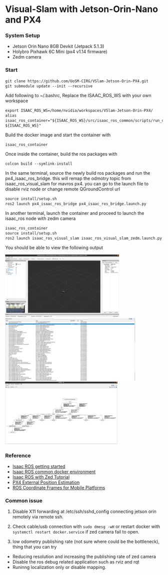 # Visual-Slam with Jetson-Orin-Nano and PX4



### System Setup

- Jetson Orin Nano 8GB Devkit (Jetpack 5.1.3)
- Holybro Pixhawk 6C Mini (px4 v1.14 firmware)
- Zedm camera 

### Start

```
git clone https://github.com/UoSM-CIRG/VSlam-Jetson-Orin-PX4.git
git submodule update --init --recursive
```

Add following to ~/.bashrc, Replace the ISAAC_ROS_WS with your own workspace
```
export ISAAC_ROS_WS=/home/nvidia/workspaces/VSlam-Jetson-Orin-PX4/
alias isaac_ros_container="${ISAAC_ROS_WS}/src/isaac_ros_common/scripts/run_dev.sh ${ISAAC_ROS_WS}"
```

Build the docker image and start the container with
```
isaac_ros_container
```

Once inside the container, build the ros packages with
```
colcon build --symlink-install
```

In the same terminal, source the newly build ros packages and run the px4_isaac_ros_bridge.
this will remap the odmotry topic from isaac_ros_visual_slam for mavros px4.
you can go to the launch file to disable rviz node or change remote QGroundControl url 
```
source install/setup.sh
ros2 launch px4_isaac_ros_bridge px4_isaac_ros_bridge.launch.py
```

In another terminal, launch the container and proceed to launch the isaac_ros node with zedm camera
```
isaac_ros_container
source install/setup.sh
ros2 launch isaac_ros_visual_slam isaac_ros_visual_slam_zedm.launch.py
```

You should be able to view the following output

<img src="img/rviz.png" alt="rviz" height="200">
<img src="img/rqt.png" alt="rqt" height="200">
<img src="img/tf_tree.png" alt="tf_tree" height="200">

### Reference

- [Isaac ROS getting started](https://nvidia-isaac-ros.github.io/getting_started/isaac_ros_buildfarm_cdn.html#setup)
- [Isaac ROS common docker environment](https://nvidia-isaac-ros.github.io/repositories_and_packages/isaac_ros_common/index.html#isaac-ros-docker-development-environment)
- [Isaac ROS with Zed Tutorial](https://nvidia-isaac-ros.github.io/concepts/visual_slam/cuvslam/tutorial_zed.html)
- [PX4 External Position Estimation](https://docs.px4.io/main/en/ros/external_position_estimation.html)
- [ROS Coordinate Frames for Mobile Platforms](https://ros.org/reps/rep-0105.html)

### Common issue

1. Disable X11 forwarding at /etc/ssh/sshd_config connecting jetson orin remotely via remote ssh.

2. Check cable/usb connection with `sudo dmesg -wH` or restart docker with `systemctl restart docker.service` if zed camera fail to open.

3. low odometry publishing rate (not sure where could be the bottleneck), thing that you can try
- Reducing resolution and increasing the publishing rate of zed camera
- Disable the ros debug related application such as rviz and rqt 
- Runinng localization only or disable mapping. 